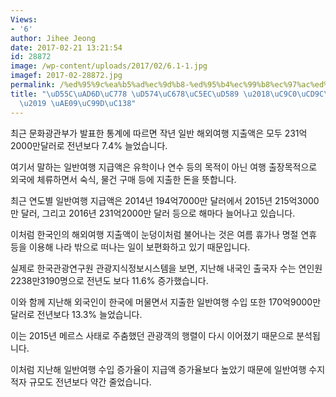 ```yaml
---
Views:
- '6'
author: Jihee Jeong
date: 2017-02-21 13:21:54
id: 28872
image: /wp-content/uploads/2017/02/6.1-1.jpg
imagef: 2017-02-28872.jpg
permalink: /%ed%95%9c%ea%b5%ad%ec%9d%b8-%ed%95%b4%ec%99%b8%ec%97%ac%ed%96%89-%ec%a7%80%ec%b6%9c%ea%b7%9c%eb%aa%a8-%ea%b8%89%ec%a6%9d%ec%84%b8/
title: "\uD55C\uAD6D\uC778 \uD574\uC678\uC5EC\uD589 \u2018\uC9C0\uCD9C\uADDC\uBAA8\
  \u2019 \uAE09\uC99D\uC138"
---
```


최근 문화광관부가 발표한 통계에 따르면 작년 일반 해외여행 지출액은 모두 231억2000만달러로 전년보다 7.4% 늘었습니다.

여기서 말하는 일반여행 지급액은 유학이나 연수 등의 목적이 아닌 여행 출장목적으로 외국에 체류하면서 숙식, 물건 구매 등에 지출한 돈을 뜻합니다.

최근 연도별 일반여행 지급액은 2014년 194억7000만 달러에서 2015년 215억3000만 달러, 그리고 2016년 231억2000만 달러 등으로 해마다 늘어나고 있습니다.

이처럼 한국인의 해외여행 지출액이 눈덩이처럼 불어나는 것은 여름 휴가나 명절 연휴 등을 이용해 나라 밖으로 떠나는 일이 보편화하고 있기 때문입니다.

실제로 한국관광연구원 관광지식정보시스템을 보면, 지난해 내국인 출국자 수는 연인원 2238만3190명으로 전년도 보다 11.6% 증가했습니다.

이와 함께 지난해 외국인이 한국에 머물면서 지출한 일반여행 수입 또한 170억9000만 달러로 전년보다 13.3% 늘었습니다.

이는 2015년 메르스 사태로 주춤했던 관광객의 행렬이 다시 이어졌기 때문으로 분석됩니다.

이처럼 지난해 일반여행 수입 증가율이 지급액 증가율보다 높았기 때문에 일반여행 수지 적자 규모도 전년보다 약간 줄었습니다.